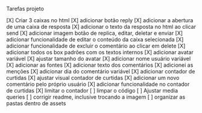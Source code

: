 Tarefas projeto

[X] Criar 3 caixas no html
[X] adicionar botão reply
[X] adicionar a abertura de uma caixa de resposta
[X] adicionar o texto da resposta no html ao clicar send
[X] adicionar imagem botão de replica, editar, deletar e enviar
[X] adicionar funcionalidade de editar o conteúdo da caixa selecionada
[X] adicionar funcionalidade de excluir o comentário ao clicar em delete
[X] adicionar todos os box padrões com os textos internos
[X] adicionar avatar variável
[X] ajustar tamanho do avatar
[X] adicionar nome usuário variável
[X] adicionar as fontes
[X] adicionar texto dos comentários
[X] adicionei as menções
[X] adicionar dia do comentário variável
[X] adicionar contador de curtidas 
[X] ajustar visual contador de curtidas
[X] adicionar um novo comentário pelo próprio usuário
[X] adicionar funcionalidade no contador de curtidas
[X] limitar o contador
[ ] limpar o código
[ ] Ajustar media queries
[ ] corrigir readme, inclusive trocando a imagem
[ ] organizar as pastas dentro de assets
